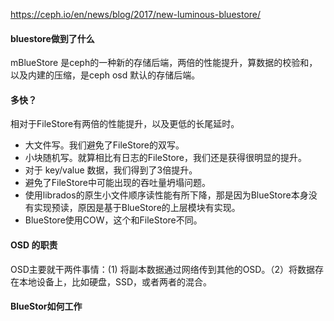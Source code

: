 https://ceph.io/en/news/blog/2017/new-luminous-bluestore/

#### bluestore做到了什么
mBlueStore 是ceph的一种新的存储后端，两倍的性能提升，算数据的校验和，以及内建的压缩，是ceph osd 默认的存储后端。

#### 多快？
相对于FileStore有两倍的性能提升，以及更低的长尾延时。
- 大文件写。我们避免了FileStore的双写。
- 小块随机写。就算相比有日志的FileStore，我们还是获得很明显的提升。
- 对于 key/value 数据，我们得到了3倍提升。
- 避免了FileStore中可能出现的吞吐量坍塌问题。
- 使用librados的原生小文件顺序读性能有所下降，那是因为BlueStore本身没有实现预读，原因是基于BlueStore的上层模块有实现。
- BlueStore使用COW，这个和FileStore不同。

#### OSD 的职责
OSD主要就干两件事情：(1) 将副本数据通过网络传到其他的OSD。（2）将数据存在本地设备上，比如硬盘，SSD，或者两者的混合。


#### BlueStor如何工作
